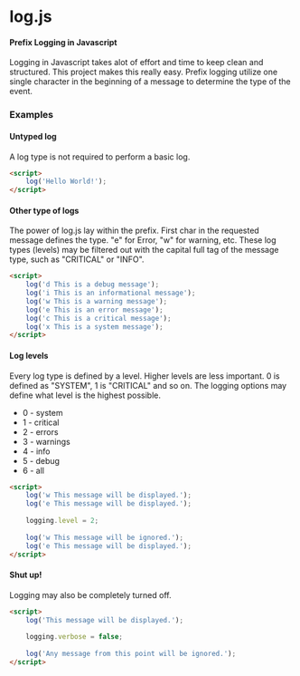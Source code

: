 log.js
========

#### Prefix Logging in Javascript ####

Logging in Javascript takes alot of effort and time to keep clean and structured. This project makes this really easy. Prefix logging utilize one single character in the beginning of a message to determine the type of the event.

### Examples ###

#### Untyped log #### 

A log type is not required to perform a basic log.

```html
<script>
	log('Hello World!');
</script>
```

#### Other type of logs #### 

The power of log.js lay within the prefix. First char in the requested message defines the type. "e" for Error, "w" for warning, etc. These log types (levels) may be filtered out with the capital full tag of the message type, such as "CRITICAL" or "INFO".

```html
<script>
	log('d This is a debug message');
	log('i This is an informational message');
	log('w This is a warning message');
	log('e This is an error message');
	log('c This is a critical message');
	log('x This is a system message');
</script>
```

#### Log levels ####

Every log type is defined by a level. Higher levels are less important. 0 is defined as "SYSTEM", 1 is "CRITICAL" and so on. The logging options may define what level is the highest possible.

* 0 - system
* 1 - critical
* 2 - errors
* 3 - warnings
* 4 - info
* 5 - debug
* 6 - all

```html
<script>
	log('w This message will be displayed.');
	log('e This message will be displayed.');
	
	logging.level = 2;
	
	log('w This message will be ignored.');
	log('e This message will be displayed.');
</script>
```

#### Shut up! ####

Logging may also be completely turned off.

```html
<script>
	log('This message will be displayed.');
	
	logging.verbose = false;
	
	log('Any message from this point will be ignored.');
</script>
```
